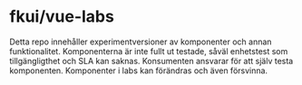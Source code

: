 # fkui/vue-labs

Detta repo innehåller experimentversioner av komponenter och annan funktionalitet. Komponenterna är inte fullt ut testade, såväl enhetstest som tillgängligthet och SLA kan saknas. Konsumenten ansvarar för att själv testa komponenten. Komponenter i labs kan förändras och även försvinna.
